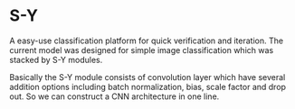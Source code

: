# S-Y 
A easy-use classification platform for quick verification and iteration. The current model was designed for simple image classification
which was stacked by S-Y modules.

Basically the S-Y module consists of convolution layer which have several addition options including batch normalization, bias,
scale factor and drop out. So we can construct a CNN architecture in one line.
